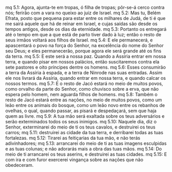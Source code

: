 mq 5.1: Agora, ajunta-te em tropas, ó filha de tropas; pôr-se-á cerco contra nós; ferirão com a vara no queixo ao juiz de Israel.
mq 5.2: Mas tu, Belém Efrata, posto que pequena para estar entre os milhares de Judá, de ti é que me sairá aquele que há de reinar em Israel, e cujas saídas são desde os tempos antigos, desde os dias da eternidade.
mq 5.3: Portanto os entregará até o tempo em que a que está de parto tiver dado à luz; então o resto de seus irmãos voltará aos filhos de Israel.
mq 5.4: E ele permanecerá, e apascentará o povo na força do Senhor, na excelência do nome do Senhor seu Deus; e eles permanecerão, porque agora ele será grande até os fins da terra.
mq 5.5: E este será a nossa paz. Quando a Assíria entrar em nossa terra, e quando pisar em nossos palácios, então suscitaremos contra ela sete pastores e oito príncipes dentre os homens.
mq 5.6: Esses consumirão a terra da Assíria à espada, e a terra de Ninrode nas suas entradas. Assim ele nos livrará da Assíria, quando entrar em nossa terra, e quando calcar os nossos termos.
mq 5.7: E o resto de Jacó estará no meio de muitos povos, como orvalho da parte do Senhor, como chuvisco sobre a erva, que não espera pelo homem, nem aguarda filhos de homens.
mq 5.8: Também o resto de Jacó estará entre as nações, no meio de muitos povos, como um leão entre os animais do bosque, como um leão novo entre os rebanhos de ovelhas, o qual, quando passar, as pisará e despedaçará, sem que haja quem as livre.
mq 5.9: A tua mão será exaltada sobre os teus adversários e serão exterminados todos os seus inimigos.
mq 5.10: Naquele dia, diz o Senhor, exterminarei do meio de ti os teus cavalos, e destruirei os teus carros;
mq 5.11: destruirei as cidade da tua terra, e derribarei todas as tuas fortalezas.
mq 5.12: Tirarei as feitiçarias da tua mão, e não terás adivinhadores;
mq 5.13: arrancarei do meio de ti as tuas imagens esculpidas e as tuas colunas; e não adorarás mais a obra das tuas mãos.
mq 5.14: Do meio de ti arrancarei os teus aserins, e destruirei as tuas cidades.
mq 5.15: E com ira e com furor exercerei vingança sobre as nações que não obedeceram.
